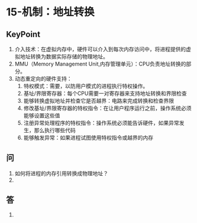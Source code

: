 # 15-机制：地址转换

## KeyPoint
1. 介入技术：在虚拟内存中，硬件可以介入到每次内存访问中，将进程提供的虚拟地址转换为数据实际存储的物理地址。
2. MMU（Memory Management Unit,内存管理单元）：CPU负责地址转换的部分。
3. 动态重定向的硬件支持：
    1. 特权模式：需要，以防用户模式的进程执行特权操作。
    2. 基址/界限寄存器：每个CPU需要一对寄存器来支持地址转换和界限检查
    3. 能够转换虚拟地址并检查它是否越界：电路来完成转换和检查界限
    4. 修改基址/界限寄存器的特权指令：在让用户程序运行之前，操作系统必须能够设置这些值
    5. 注册异常处理程序的特权指令：操作系统必须能告诉硬件，如果异常发生，那么执行哪些代码
    6. 能够触发异常：如果进程试图使用特权指令或越界的内存

## 问
1. 如何将进程的内存引用转换成物理地址？
2. 


## 答
1. 